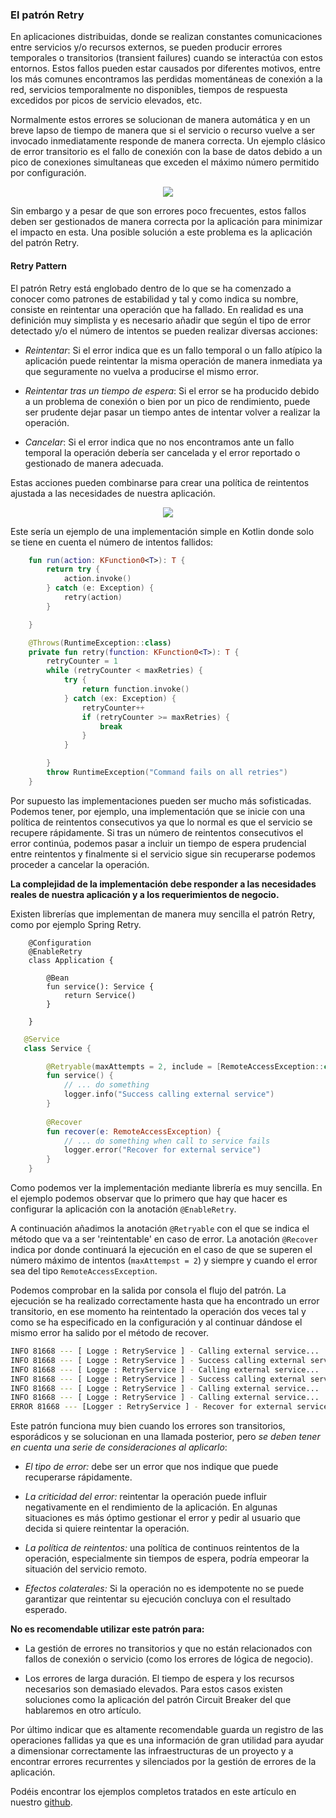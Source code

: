 ### El patrón Retry

En aplicaciones distribuidas, donde se realizan constantes comunicaciones entre servicios y/o recursos externos, 
se pueden producir errores temporales o transitorios (transient failures) cuando se interactúa con estos entornos. Estos fallos pueden estar causados por diferentes motivos, entre los más comunes encontramos las perdidas momentáneas de conexión a la red, servicios temporalmente no disponibles, tiempos de respuesta excedidos por picos de servicio elevados, etc.

Normalmente estos errores se solucionan de manera automática y en un breve lapso de tiempo de manera que si el servicio o recurso vuelve a ser invocado inmediatamente responde de manera correcta. Un ejemplo clásico de error transitorio es el fallo de conexión con la base de datos debido a un pico de conexiones simultaneas que exceden el máximo número permitido por configuración. 

<p align="center">
  <img src="https://raw.githubusercontent.com/ldavidgomez/retry-pattern/master/Retry%20Pattern_trans.png">
</p>

Sin embargo y a pesar de que son errores poco frecuentes, estos fallos deben ser gestionados de manera correcta por la aplicación para minimizar el impacto en esta. Una posible solución a este problema es la aplicación del patrón Retry. 

#### Retry Pattern

El patrón Retry está englobado dentro de lo que se ha comenzado a conocer como patrones de estabilidad y tal y como indica su nombre, consiste en reintentar una operación que ha fallado. En realidad es una definición muy simplista y es necesario añadir que según el tipo de error detectado y/o el número de intentos se pueden realizar diversas acciones:

* *Reintentar*: Si el error indica que es un fallo temporal o un fallo atípico la aplicación puede reintentar la misma operación de manera inmediata ya que seguramente no vuelva a producirse el mismo error.

* *Reintentar tras un tiempo de espera*: Si el error se ha producido debido a un problema de conexión o bien por un pico de rendimiento, puede ser prudente dejar pasar un tiempo antes de intentar volver a realizar la operación.

* *Cancelar*: Si el error indica que no nos encontramos ante un fallo temporal la operación debería ser cancelada y el error reportado o gestionado de manera adecuada.

Estas acciones pueden combinarse para crear una política de reintentos ajustada a las necesidades de nuestra aplicación.

<p align="center">
  <img src="https://raw.githubusercontent.com/ldavidgomez/retry-pattern/master/Retry_pattern_flow.png">
</p>

Este sería un ejemplo de una implementación simple en Kotlin donde solo se tiene en cuenta el número de intentos fallidos:

```kotlin
    fun run(action: KFunction0<T>): T {
        return try {
            action.invoke()
        } catch (e: Exception) {
            retry(action)
        }

    }

    @Throws(RuntimeException::class)
    private fun retry(function: KFunction0<T>): T {
        retryCounter = 1
        while (retryCounter < maxRetries) {
            try {
                return function.invoke()
            } catch (ex: Exception) {
                retryCounter++
                if (retryCounter >= maxRetries) {
                    break
                }
            }

        }
        throw RuntimeException("Command fails on all retries")
    }
```

Por supuesto las implementaciones pueden ser mucho más sofisticadas. Podemos tener, por ejemplo, una implementación que se inicie con una política de reintentos consecutivos ya que lo normal es que el servicio se recupere rápidamente. Si tras un número de reintentos consecutivos el error continúa, podemos pasar a incluir un tiempo de espera prudencial entre reintentos y finalmente si el servicio sigue sin recuperarse podemos proceder a cancelar la operación. 

**La complejidad de la implementación debe responder a las necesidades reales de nuestra aplicación y a los requerimientos de negocio.**

Existen librerías que implementan de manera muy sencilla el patrón Retry, como por ejemplo Spring Retry.

```kotin
	@Configuration
	@EnableRetry
	class Application {

	    @Bean
	    fun service(): Service {
	        return Service()
	    }

	}
```


```kotlin
   @Service
   class Service {

    	@Retryable(maxAttempts = 2, include = [RemoteAccessException::class])
    	fun service() {
            // ... do something
            logger.info("Success calling external service")
        }
        
        @Recover
        fun recover(e: RemoteAccessException) {
            // ... do something when call to service fails
            logger.error("Recover for external service")
        }
    }
```

Como podemos ver la implementación mediante librería es muy sencilla.
En el ejemplo podemos observar que lo primero que hay que hacer es configurar la aplicación con la anotación `@EnableRetry`.

A continuación añadimos la anotación `@Retryable` con el que se indica el método que va a ser 'reintentable' en caso de error. La anotación `@Recover` indica por donde continuará la ejecución en el caso de que se superen el número máximo de intentos (`maxAttempst = 2`) y siempre y cuando el error sea del tipo `RemoteAccessException`.

Podemos comprobar en la salida por consola el flujo del patrón. La ejecución se ha realizado correctamente hasta que ha encontrado un error transitorio, en ese momento ha reintentado la operación dos veces tal y como se ha especificado en la configuración y al continuar dándose el mismo error ha salido por el método de recover.

```bash
INFO 81668 --- [ Logge : RetryService ] - Calling external service...
INFO 81668 --- [ Logge : RetryService ] - Success calling external service
INFO 81668 --- [ Logge : RetryService ] - Calling external service...
INFO 81668 --- [ Logge : RetryService ] - Success calling external service
INFO 81668 --- [ Logge : RetryService ] - Calling external service...
INFO 81668 --- [ Logge : RetryService ] - Calling external service...
ERROR 81668 --- [Logger : RetryService ] - Recover for external service
```

Este patrón funciona muy bien cuando los errores son transitorios, esporádicos y se solucionan en una llamada posterior, pero *se deben tener en cuenta una serie de consideraciones al aplicarlo*:

* *El tipo de error:* debe ser un error que nos indique que puede recuperarse rápidamente.

* *La criticidad del error:* reintentar la operación puede influir negativamente en el rendimiento de la aplicación. En algunas situaciones es más óptimo gestionar el error y pedir al usuario que decida si quiere reintentar la operación.

* *La política de reintentos:* una política de continuos reintentos de la operación, especialmente sin tiempos de espera, podría empeorar la situación del servicio remoto.

* *Efectos colaterales:* Si la operación no es idempotente no se puede garantizar que reintentar su ejecución concluya  con el resultado esperado.


**No es recomendable utilizar este patrón para:**

* La gestión de errores no transitorios y que no están relacionados con fallos de conexión o servicio (como los errores de lógica de negocio).
 
* Los errores de larga duración. El tiempo de espera y los recursos necesarios son demasiado elevados. Para estos casos existen soluciones como la aplicación del patrón Circuit Breaker del que hablaremos en otro artículo.

Por último indicar que es altamente recomendable guarda un registro de las operaciones fallidas ya que es una información de gran utilidad para ayudar a dimensionar correctamente las infraestructuras de un proyecto y a encontrar errores recurrentes y silenciados por la gestión de errores de la aplicación.

Podéis encontrar los ejemplos completos tratados en este artículo en nuestro [github].

[github]: https://github.com/ldavidgomez/retry-pattern
